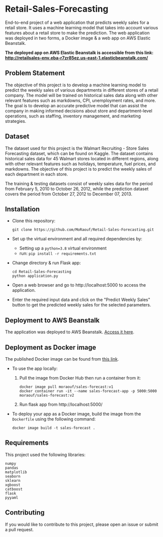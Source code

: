 # Retail-Sales-Forecasting

End-to-end project of a web application that predicts weekly sales for a retail store. It uses a machine learning model that takes into account various features about a retail store to make the prediction. The web application was deployed in two forms, a Docker image & a web app on AWS Elastic Beanstalk.

**The deployed app on AWS Elastic Beanstalk is accessible from this link: http://retailsales-env.eba-r7zr85ez.us-east-1.elasticbeanstalk.com/**

<!-- Add Video here !!!!!!!!!!!!!!!!! -->

Problem Statement
---
The objective of this project is to develop a machine learning model to predict the weekly sales of various departments in different stores of a retail company. The model will be trained on historical sales data along with other relevant features such as markdowns, CPI, unemployment rates, and more. The goal is to develop an accurate predictive model that can assist the company in making informed decisions about store and department-level operations, such as staffing, inventory management, and marketing strategies.


Dataset
---
The dataset used for this project is the Walmart Recruiting - Store Sales Forecasting dataset, which can be found on Kaggle. The dataset contains historical sales data for 45 Walmart stores located in different regions, along with other relevant features such as holidays, temperature, fuel prices, and markdowns. The objective of this project is to predict the weekly sales of each department in each store.

The training & testing datasets consist of weekly sales data for the period from February 5, 2010 to October 26, 2012, while the prediction dataset covers the period from October 27, 2012 to December 07, 2013.



Installation
---
* Clone this repository:
    ```
    git clone https://github.com/MoRaouf/Retail-Sales-Forecasting.git
    ```
* Set up the virtual environment and all required dependencies by:
  * Setting up a `python=3.8` virtual environment
  * run: `pip install -r requirements.txt`

* Change directory & run Flask app:
    ```
    cd Retail-Sales-Forecasting
    python application.py
    ```
* Open a web browser and go to http://localhost:5000 to access the application.

* Enter the required input data and click on the "Predict Weekly Sales" button to get the predicted weekly sales for the selected parameters.

Deployment to AWS Beanstalk
---
The application was deployed to AWS Beanstalk. [Access it here](http://retailsales-env.eba-r7zr85ez.us-east-1.elasticbeanstalk.com/).


Deployment as Docker image
---
The published Docker image can be found from [this link](https://hub.docker.com/r/moraouf/sales-forecast).
* To use the app locally:
    1. Pull the image from Docker Hub then run a container from it:
        ```
        docker image pull moraouf/sales-forecast:v1
        docker container run -it --name sales-forecast-app -p 5000:5000 moraouf/sales-forecast:v2
        ```
    2. Run flask app from http://localhost:5000/


* To deploy your app as a Docker image, build the image from the `Dockerfile` using the following command:
    ```
    docker image build -t sales-forecast .
    ```
<!-- 2. Log in to your Docker Hub account from the CLI.
```
docker login
```
3. Rename the image & push it to your Docker Hub account.
```
docker image tag sales-forecast moraouf/sales-forecast:v1
docker image push moraouf/sales-forecast:v1
``` -->


Requirements
---
This project used the following libraries:
```
numpy
pandas
matplotlib
seaborn
sklearn
xgboost
catboost
flask
pyyaml
```

Contributing
---
If you would like to contribute to this project, please open an issue or submit a pull request.

<!-- License
---
This project is licensed under the MIT License. See the LICENSE file for more information. -->
